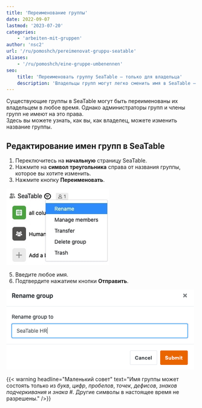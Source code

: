 ```yaml
---
title: 'Переименование группы'
date: 2022-09-07
lastmod: '2023-07-20'
categories:
    - 'arbeiten-mit-gruppen'
author: 'nsc2'
url: '/ru/pomoshch/pereimenovat-gruppu-seatable'
aliases:
    - '/ru/pomoshch/eine-gruppe-umbenennen'
seo:
    title: 'Переименовать группу SeaTable – только для владельца'
    description: 'Владельцы групп могут легко сменить имя в SeaTable — простые шаги, ограничения по символам, быстрый результат.'
---
```


Существующие группы в SeaTable могут быть переименованы их владельцем в любое время. Однако администраторы групп и члены групп не имеют на это права.  
Здесь вы можете узнать, как вы, как владелец, можете изменить название группы.

## Редактирование имен групп в SeaTable

1. Переключитесь на **начальную** страницу SeaTable.
2. Нажмите на **символ треугольника** справа от названия группы, которое вы хотите изменить.
3. Нажмите кнопку **Переименовать**.

![Переименование группы](images/rename-group.jpg)

5. Введите любое имя.
6. Подтвердите нажатием кнопки **Отправить**.

![Переименование группы](images/rename-group-2.png)

{{< warning  headline="Маленький совет"  text="Имя группы может состоять только из _букв_, _цифр_, _пробелов_, _точек_, _дефисов_, _знаков подчеркивания_ и _знака #_. Другие символы в настоящее время не разрешены." />}}
